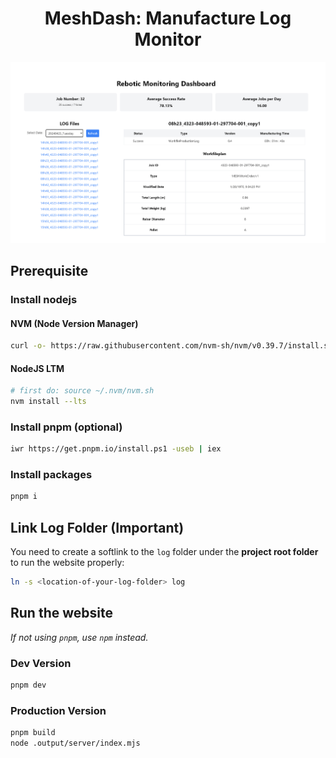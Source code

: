 <h1 align="center">MeshDash: Manufacture Log Monitor</h1>

![](https://github.com/Mesh-ch/meshDash/blob/main/.github/preview.png)

## Prerequisite

### Install nodejs

#### NVM (Node Version Manager)

```bash
curl -o- https://raw.githubusercontent.com/nvm-sh/nvm/v0.39.7/install.sh | bash
```

#### NodeJS LTM

```bash
# first do: source ~/.nvm/nvm.sh
nvm install --lts
```

### Install pnpm (optional)

```bash
iwr https://get.pnpm.io/install.ps1 -useb | iex

```

### Install packages
```bash
pnpm i
````

## Link Log Folder (Important)

You need to create a softlink to the `log` folder under the **project root folder** to run the website properly:

```bash
ln -s <location-of-your-log-folder> log
```

## Run the website
*If not using `pnpm`, use `npm` instead.*

### Dev Version
```bash
pnpm dev
```


### Production Version
```bash
pnpm build
node .output/server/index.mjs
```
